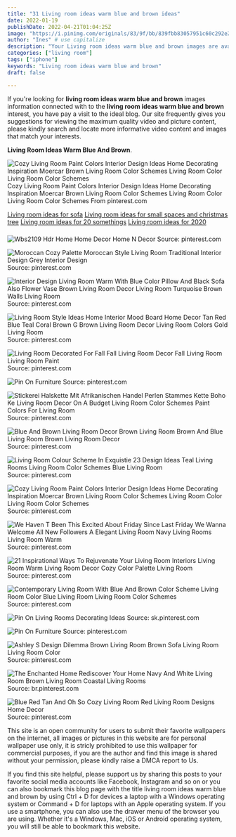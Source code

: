 ```yaml
---
title: "31 Living room ideas warm blue and brown ideas"
date: 2022-01-19
publishDate: 2022-04-21T01:04:25Z
image: "https://i.pinimg.com/originals/83/9f/bb/839fbb83057951c60c292e2e043e88ee.jpg"
author: "Ines" # use capitalize
description: "Your Living room ideas warm blue and brown images are available in this site. Living room ideas warm blue and brown are a topic that is being searched for and liked by netizens today. You can Find and Download the Living room ideas warm blue and brown files here. Get all royalty-free vectors."
categories: ["living room"]
tags: ["iphone"]
keywords: "Living room ideas warm blue and brown"
draft: false

---
```


If you're looking for **living room ideas warm blue and brown** images information connected with to the **living room ideas warm blue and brown** interest, you have pay a visit to the ideal  blog.  Our site frequently  gives you  suggestions  for viewing  the maximum  quality video and picture  content, please kindly search and locate more informative video content and images  that match your interests.

**Living Room Ideas Warm Blue And Brown**. 

![Cozy Living Room Paint Colors Interior Design Ideas Home Decorating Inspiration Moercar Brown Living Room Color Schemes Living Room Color Living Room Color Schemes](https://i.pinimg.com/736x/0b/b1/30/0bb1308bb15e51d5efffe11e8a7d5d43.jpg "Cozy Living Room Paint Colors Interior Design Ideas Home Decorating Inspiration Moercar Brown Living Room Color Schemes Living Room Color Living Room Color Schemes")
Cozy Living Room Paint Colors Interior Design Ideas Home Decorating Inspiration Moercar Brown Living Room Color Schemes Living Room Color Living Room Color Schemes From pinterest.com

[Living room ideas for sofa](/living-room-ideas-for-sofa/)
[Living room ideas for small spaces and christmas tree](/living-room-ideas-for-small-spaces-and-christmas-tree/)
[Living room ideas for 20 somethings](/living-room-ideas-for-20-somethings/)
[Living room ideas for 2020](/living-room-ideas-for-2020/)



### 

 


![Wbs2109 Hdr Home Home Decor Home N Decor](https://i.pinimg.com/originals/10/db/a8/10dba8bb75156845b873cc6c5eb4c2d5.jpg "Wbs2109 Hdr Home Home Decor Home N Decor")
Source: pinterest.com

 

![Moroccan Cozy Palette Moroccan Style Living Room Traditional Interior Design Grey Interior Design](https://i.pinimg.com/474x/3f/49/cd/3f49cde0db1f6412f642d5dab6156b7b--interior-color-schemes-interior-colors.jpg "Moroccan Cozy Palette Moroccan Style Living Room Traditional Interior Design Grey Interior Design")
Source: pinterest.com

 

![Interior Design Living Room Warm With Blue Color Pillow And Black Sofa Also Flower Vase Brown Living Room Decor Living Room Turquoise Brown Walls Living Room](https://i.pinimg.com/originals/6a/07/de/6a07dea3e3a00333913d9405a97af430.jpg "Interior Design Living Room Warm With Blue Color Pillow And Black Sofa Also Flower Vase Brown Living Room Decor Living Room Turquoise Brown Walls Living Room")
Source: pinterest.com

 

![Living Room Style Ideas Home Interior Mood Board Home Decor Tan Red Blue Teal Coral Brown G Brown Living Room Decor Living Room Colors Gold Living Room](https://i.pinimg.com/originals/66/a7/3c/66a73c20eed4f496e51ddc54bb51621e.jpg "Living Room Style Ideas Home Interior Mood Board Home Decor Tan Red Blue Teal Coral Brown G Brown Living Room Decor Living Room Colors Gold Living Room")
Source: pinterest.com

 

![Living Room Decorated For Fall Fall Living Room Decor Fall Living Room Living Room Paint](https://i.pinimg.com/originals/e5/07/e6/e507e6db888342fc8bbc9e3751f474b3.jpg "Living Room Decorated For Fall Fall Living Room Decor Fall Living Room Living Room Paint")
Source: pinterest.com

 

![Pin On Furniture](https://i.pinimg.com/originals/60/63/e0/6063e03cb4de6a67e17e7221a4171eaf.jpg "Pin On Furniture")
Source: pinterest.com

 

![Stickerei Halskette Mit Afrikanischen Handel Perlen Stammes Kette Boho Ke Living Room Decor On A Budget Living Room Color Schemes Paint Colors For Living Room](https://i.pinimg.com/564x/61/f8/f3/61f8f3003efd40ae4cb33949df4e7c39.jpg "Stickerei Halskette Mit Afrikanischen Handel Perlen Stammes Kette Boho Ke Living Room Decor On A Budget Living Room Color Schemes Paint Colors For Living Room")
Source: pinterest.com

 

![Blue And Brown Living Room Decor Brown Living Room Brown And Blue Living Room Brown Living Room Decor](https://i.pinimg.com/736x/6c/4b/11/6c4b11784c4c9327c5d8263016febe47--brown-living-room-furniture-brown-living-rooms.jpg "Blue And Brown Living Room Decor Brown Living Room Brown And Blue Living Room Brown Living Room Decor")
Source: pinterest.com

 

![Living Room Colour Scheme In Exquistie 23 Design Ideas Teal Living Rooms Living Room Color Schemes Blue Living Room](https://i.pinimg.com/originals/23/b4/e0/23b4e0d6d2184e51ceead1258f67a83f.jpg "Living Room Colour Scheme In Exquistie 23 Design Ideas Teal Living Rooms Living Room Color Schemes Blue Living Room")
Source: pinterest.com

 

![Cozy Living Room Paint Colors Interior Design Ideas Home Decorating Inspiration Moercar Brown Living Room Color Schemes Living Room Color Living Room Color Schemes](https://i.pinimg.com/736x/0b/b1/30/0bb1308bb15e51d5efffe11e8a7d5d43.jpg "Cozy Living Room Paint Colors Interior Design Ideas Home Decorating Inspiration Moercar Brown Living Room Color Schemes Living Room Color Living Room Color Schemes")
Source: pinterest.com

 

![We Haven T Been This Excited About Friday Since Last Friday We Wanna Welcome All New Followers A Elegant Living Room Navy Living Rooms Living Room Warm](https://i.pinimg.com/originals/a8/1f/e0/a81fe0ab6f12ec929b8a1012b7e6cf13.jpg "We Haven T Been This Excited About Friday Since Last Friday We Wanna Welcome All New Followers A Elegant Living Room Navy Living Rooms Living Room Warm")
Source: pinterest.com

 

![21 Inspirational Ways To Rejuvenate Your Living Room Interiors Living Room Warm Living Room Decor Cozy Color Palette Living Room](https://i.pinimg.com/originals/cd/21/ae/cd21aea1e8a19030a65cfd53ccd21796.png "21 Inspirational Ways To Rejuvenate Your Living Room Interiors Living Room Warm Living Room Decor Cozy Color Palette Living Room")
Source: pinterest.com

 

![Contemporary Living Room With Blue And Brown Color Scheme Living Room Color Blue Living Room Living Room Color Schemes](https://i.pinimg.com/originals/20/ac/5f/20ac5fd9259234754655775493fe0304.jpg "Contemporary Living Room With Blue And Brown Color Scheme Living Room Color Blue Living Room Living Room Color Schemes")
Source: pinterest.com

 

![Pin On Living Rooms Decorating Ideas](https://i.pinimg.com/564x/27/49/28/27492804d0ea30a753681aadd7d2d608.jpg "Pin On Living Rooms Decorating Ideas")
Source: sk.pinterest.com

 

![Pin On Furniture](https://i.pinimg.com/originals/f4/b0/36/f4b0364e177ae58a941ba8cb38a13293.jpg "Pin On Furniture")
Source: pinterest.com

 

![Ashley S Design Dilemma Brown Living Room Brown Sofa Living Room Living Room Color](https://i.pinimg.com/564x/a0/7b/ec/a07bec3f0cc5d1bb166973b5507ec64a--brown-couch-living-room-living-room-furniture.jpg "Ashley S Design Dilemma Brown Living Room Brown Sofa Living Room Living Room Color")
Source: pinterest.com

 

![The Enchanted Home Rediscover Your Home Navy And White Living Room Brown Living Room Coastal Living Rooms](https://i.pinimg.com/originals/1f/bb/54/1fbb5460ad3f263c9f42822f710c3d12.jpg "The Enchanted Home Rediscover Your Home Navy And White Living Room Brown Living Room Coastal Living Rooms")
Source: br.pinterest.com

 

![Blue Red Tan And Oh So Cozy Living Room Red Living Room Designs Home Decor](https://i.pinimg.com/originals/83/9f/bb/839fbb83057951c60c292e2e043e88ee.jpg "Blue Red Tan And Oh So Cozy Living Room Red Living Room Designs Home Decor")
Source: pinterest.com

 

This site is an open community for users to submit their favorite wallpapers on the internet, all images or pictures in this website are for personal wallpaper use only, it is stricly prohibited to use this wallpaper for commercial purposes, if you are the author and find this image is shared without your permission, please kindly raise a DMCA report to Us.

If you find this site helpful, please support us by sharing this posts to your favorite social media accounts like Facebook, Instagram and so on or you can also bookmark this blog page with the title living room ideas warm blue and brown by using Ctrl + D for devices a laptop with a Windows operating system or Command + D for laptops with an Apple operating system. If you use a smartphone, you can also use the drawer menu of the browser you are using. Whether it's a Windows, Mac, iOS or Android operating system, you will still be able to bookmark this website.
